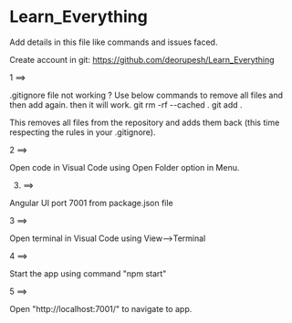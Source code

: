 # Learn_Everything

Add details in this file like commands and issues faced.

Create account in git:
https://github.com/deorupesh/Learn_Everything

1 ==> 

.gitignore file not working ?
Use below commands to remove all files and then add again. then it will work.
git rm -rf --cached .
git add .

This removes all files from the repository and adds them back (this time respecting the rules in your .gitignore).


2 ==>

Open code in Visual Code using Open Folder option in Menu.

3. ==>

Angular UI port 7001 from package.json file

3 ==>

Open terminal in Visual Code using View-->Terminal

4 ==>

Start the app using command "npm start"

5 ==>

Open "http://localhost:7001/" to navigate to app.
